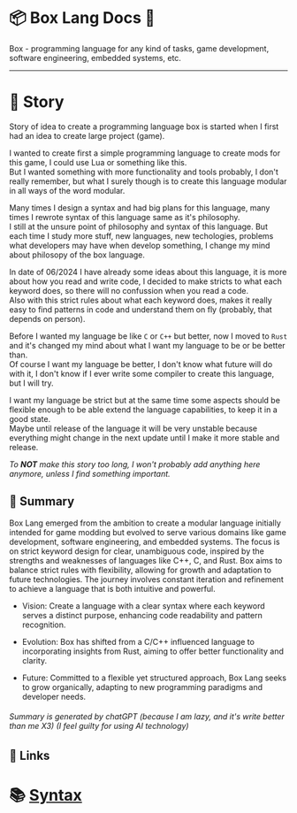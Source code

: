 # 📦 Box Lang Docs 📃
Box - programming language for any kind of tasks, game development, software engineering, embedded systems, etc.

---

# 📔 Story
Story of idea to create a programming language box is started when I first had an idea to create large project (game). 

I wanted to create first a simple programming language to create mods for this game, I could use Lua or something like this.  
But I wanted something with more functionality and tools probably, I don't really remember, but what I surely though is to create this language modular in all ways of the word modular.  

Many times I design a syntax and had big plans for this language, many times I rewrote syntax of this language same as it's philosophy.  
I still at the unsure point of philosophy and syntax of this language. But each time I study more stuff, new languages, new techologies, problems what developers may have when develop something, I change my mind about philosopy of the box language.

In date of 06/2024 I have already some ideas about this language, it is more about how you read and write code, I decided to make stricts to what each keyword does, so there will no confussion when you read a code.  
Also with this strict rules about what each keyword does, makes it really easy to find patterns in code and understand them on fly (probably, that depends on person).  

Before I wanted my language be like `C` or `C++` but better, now I moved to `Rust` and it's changed my mind about what I want my language to be or be better than.  
Of course I want my language be better, I don't know what future will do with it, I don't know if I ever write some compiler to create this language, but I will try.

I want my language be strict but at the same time some aspects should be flexible enough to be able extend the language capabilities, to keep it in a good state.  
Maybe until release of the language it will be very unstable because everything might change in the next update until I make it more stable and release.

_To __NOT__ make this story too long, I won't probably add anything here anymore, unless I find something important._

## 📄 Summary
Box Lang emerged from the ambition to create a modular language initially intended for game modding but evolved to serve various domains like game development, software engineering, and embedded systems. The focus is on strict keyword design for clear, unambiguous code, inspired by the strengths and weaknesses of languages like C++, C, and Rust. Box aims to balance strict rules with flexibility, allowing for growth and adaptation to future technologies. The journey involves constant iteration and refinement to achieve a language that is both intuitive and powerful.

+ Vision: Create a language with a clear syntax where each keyword serves a distinct purpose, enhancing code readability and pattern recognition.

+ Evolution: Box has shifted from a C/C++ influenced language to incorporating insights from Rust, aiming to offer better functionality and clarity.

+ Future: Committed to a flexible yet structured approach, Box Lang seeks to grow organically, adapting to new programming paradigms and developer needs.

###### Summary is generated by chatGPT (because I am lazy, and it's write better than me X3) (I feel guilty for using AI technology)

🔗 Links
---

# 📚 [Syntax](syntax/README.md)
